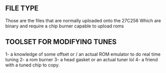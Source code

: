 ## FILE TYPE 

Those are the files that are normally uploaded onto the 27C256 Which are binary and require a chip burner capable to upload roms

## TOOLSET FOR MODIFYING TUNES 

1- a knowledge of some offset or / an actual ROM emulator to do real time tuning 
2- a rom burner 
3- a head gasket or an actual tuner lol 
4- a friend with a tuned chip to copy.
